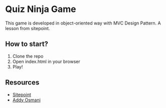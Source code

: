 Quiz Ninja Game
===============

This game is developed in object-oriented way with MVC Design Pattern. A lesson from sitepoint.

## How to start?

1. Clone the repo
2. Open index.html in your browser
3. Play!

## Resources

- [Sitepoint](www.sitepoint.com)
- [Addy Osmani](https://addyosmani.com/resources/essentialjsdesignpatterns/book/)